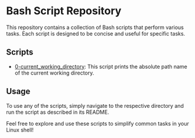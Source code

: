# Bash Script Repository

This repository contains a collection of Bash scripts that perform various tasks. Each script is designed to be concise and useful for specific tasks.

## Scripts

- [0-current_working_directory](./basics/0-current_working_directory): This script prints the absolute path name of the current working directory.

## Usage

To use any of the scripts, simply navigate to the respective directory and run the script as described in its README.

Feel free to explore and use these scripts to simplify common tasks in your Linux shell!
